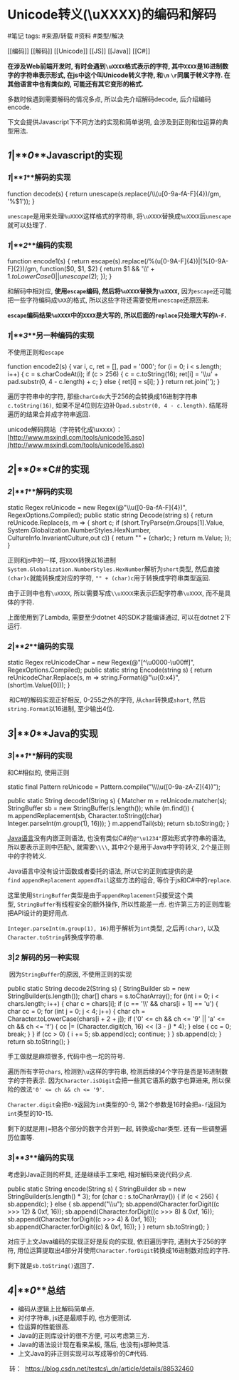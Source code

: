 
# Unicode转义(\\uXXXX)的编码和解码
#笔记 
tags: #来源/转载 
#资料 
#类型/解决

[[编码]]
[[解码]]
[[Unicode]]
[[JS]]
[[Java]]
[[C#]]


**在涉及Web前端开发时, 有时会遇到`\uXXXX`格式表示的字符, 其中`XXXX`是16进制数字的字符串表示形式, 在js中这个叫Unicode转义字符, 和`\n` `\r`同属于转义字符. 在其他语言中也有类似的, 可能还有其它变形的格式.**

多数时候遇到需要解码的情况多点, 所以会先介绍解码decode, 后介绍编码encode.

下文会提供Javascript下不同方法的实现和简单说明, 会涉及到正则和位运算的典型用法.

## **_1_**|**_0_****Javascript的实现**

### **_1_**|**_1_****解码的实现**

function decode(s) {
    return unescape(s.replace(/\\\\(u\[0-9a-fA-F\]{4})/gm, '%$1'));
}

`unescape`是用来处理`%uXXXX`这样格式的字符串, 将`\uXXXX`替换成`%uXXXX`后`unescape`就可以处理了.

### **_1_**|**_2_****编码的实现**

function encode1(s) {
    return escape(s).replace(/%(u\[0\-9A-F\]{4})|(%\[0\-9A-F\]{2})/gm, function($0, $1, $2) {
        return $1 && '\\\\' + $1.toLowerCase() || unescape($2);
    });
}

和解码中相对应, **使用`escape`编码, 然后将`%uXXXX`替换为`\uXXXX`,** 因为`escape`还可能把一些字符编码成`%XX`的格式, 所以这些字符还需要使用`unescape`还原回来.

**`escape`编码结果`%uXXXX`中的`XXXX`是大写的, 所以后面的`replace`只处理大写的`A-F`.**

### **_1_**|**_3_****另一种编码的实现**

不使用正则和`escape`

function encode2(s) {
    var i, c, ret = \[\],
        pad = '000';
    for (i = 0; i < s.length; i++) {
        c = s.charCodeAt(i);
        if (c > 256) {
            c = c.toString(16);
            ret\[i\] = '\\\\u' + pad.substr(0, 4 - c.length) + c;
        } else {
            ret\[i\] = s\[i\];
        }
    }
    return ret.join('');
}

遍历字符串中的字符, 那些`charCode`大于256的会转换成16进制字符串`c.toString(16)`, 如果不足4位则左边补0`pad.substr(0, 4 - c.length)`. 结尾将遍历的结果合并成字符串返回.

unicode解码网站（字符转化成\\uxxxx）：[http://www.msxindl.com/tools/unicode16.asp](http://www.msxindl.com/tools/unicode16.asp)

## **_2_**|**_0_****C#的实现** 

### **_2_**|**_1_****解码的实现**

static Regex reUnicode = new Regex(@"\\\\u(\[0-9a-fA-F\]{4})", RegexOptions.Compiled);
public static string Decode(string s)
{
return reUnicode.Replace(s, m =>
{
short c;
if (short.TryParse(m.Groups\[1\].Value, System.Globalization.NumberStyles.HexNumber, CultureInfo.InvariantCulture,out c))
{
return "" + (char)c;
}
return m.Value;
});
}

正则和js中的一样, 将`XXXX`转换以16进制`System.Globalization.NumberStyles.HexNumber`解析为`short`类型, 然后直接`(char)c`就能转换成对应的字符, `"" + (char)c`用于转换成字符串类型返回.

由于正则中也有`\uXXXX`, 所以需要写成`\\uXXXX`来表示匹配字符串`\uXXXX`, 而不是具体的字符.

上面使用到了Lambda, 需要至少dotnet 4的SDK才能编译通过, 可以在dotnet 2下运行.

### **_2_**|**_2_****编码的实现**

static Regex reUnicodeChar = new Regex(@"\[^\\u0000-\\u00ff\]", RegexOptions.Compiled);
public static string Encode(string s)
{
return reUnicodeChar.Replace(s, m => string.Format(@"\\u{0:x4}", (short)m.Value\[0\]));
}

 和C#的解码实现正好相反, 0-255之外的字符, 从`char`转换成`short`, 然后`string.Format`以16进制, 至少输出4位.

## **_3_**|**_0_****Java的实现**

### **_3_**|**_1_****解码的实现**

和C#相似的, 使用正则

static final Pattern reUnicode = Pattern.compile("\\\\\\\\u(\[0-9a-zA-Z\]{4})");
 
public static String decode1(String s) {
Matcher m = reUnicode.matcher(s);
StringBuffer sb = new StringBuffer(s.length());
while (m.find()) {
m.appendReplacement(sb,
Character.toString((char) Integer.parseInt(m.group(1), 16)));
}
m.appendTail(sb);
return sb.toString();
}

[Java语言](https://www.baidu.com/s?wd=Java%E8%AF%AD%E8%A8%80&tn=24004469_oem_dg&rsv_dl=gh_pl_sl_csd)没有内嵌正则语法, 也没有类似C#的`@"\u1234"`原始形式字符串的语法, 所以要表示正则中匹配`\`, 就需要`\\\\`, 其中2个是用于Java中字符转义, 2个是正则中的字符转义.

Java语言中没有设计函数或者委托的语法, 所以它的正则库提供的是`find` `appendReplacement` `appendTail`这些方法的组合, 等价于js和C#中的`replace`.

这里使用`StringBuffer`类型是由于`appendReplacement`只接受这个类型, `StringBuffer`有线程安全的额外操作, 所以性能差一点. 也许第三方的正则库能把API设计的更好用点.

`Integer.parseInt(m.group(1), 16)`用于解析为`int`类型, 之后再`(char)`, 以及`Character.toString`转换成字符串.

### **_3_**|**_2_** **解码的另一种实现**

 因为`StringBuffer`的原因, 不使用正则的实现

public static String decode2(String s) {
StringBuilder sb = new StringBuilder(s.length());
char\[\] chars = s.toCharArray();
for (int i = 0; i < chars.length; i++) {
char c = chars\[i\];
if (c == '\\\\' && chars\[i + 1\] == 'u') {
char cc = 0;
for (int j = 0; j < 4; j++) {
char ch = Character.toLowerCase(chars\[i + 2 + j\]);
if ('0' <= ch && ch <= '9' || 'a' <= ch && ch <= 'f') {
cc |= (Character.digit(ch, 16) << (3 - j) \* 4);
} else {
cc = 0;
break;
}
}
if (cc > 0) {
i += 5;
sb.append(cc);
continue;
}
}
sb.append(c);
}
return sb.toString();
}

手工做就是麻烦很多, 代码中也一坨的符号.

遍历所有字符`chars`, 检测到`\u`这样的字符串, 检测后续的4个字符是否是16进制数字的字符表示. 因为`Character.isDigit`会把一些其它语系的数字也算进来, 所以保险的做法`'0' <= ch && ch <= '9'`.

`Character.digit`会把`0-9`返回为`int`类型的0-9, 第2个参数是16时会把`a-f`返回为`int`类型的10-15.

剩下的就是用`|=`把各个部分的数字合并到一起, 转换成char类型. 还有一些调整遍历位置等.

### **_3_**|**_3_****编码的实现**

考虑到Java正则的杯具, 还是继续手工来吧, 相对解码来说代码少点.

public static String encode(String s) {
StringBuilder sb = new StringBuilder(s.length() \* 3);
for (char c : s.toCharArray()) {
if (c < 256) {
sb.append(c);
} else {
sb.append("\\\\u");
sb.append(Character.forDigit((c >>> 12) & 0xf, 16));
sb.append(Character.forDigit((c >>> 8) & 0xf, 16));
sb.append(Character.forDigit((c >>> 4) & 0xf, 16));
sb.append(Character.forDigit((c) & 0xf, 16));
}
}
return sb.toString();
}

对应于上文Java编码的实现正好是反向的实现, 依旧遍历字符, 遇到大于256的字符, 用位运算提取出4部分并使用`Character.forDigit`转换成16进制数对应的字符.

剩下就是`sb.toString()`返回了.

## **_4_**|**_0_****总结**

-   编码从逻辑上比解码简单点.
-   对付字符串, js还是最顺手的, 也方便测试.
-   位运算的性能很高.
-   Java的正则库设计的很不方便, 可以考虑第三方.
-   Java的语法设计现在看来呆板, 落后, 也没有js那种灵活.
-   上文Java的非正则实现可以写成等价的C#代码.

 转：  https://blog.csdn.net/testcs\_dn/article/details/88532460